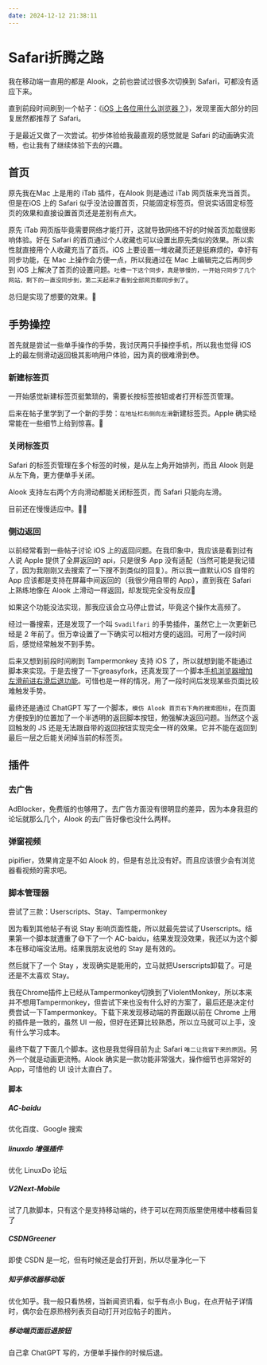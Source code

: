```yaml
---
date: 2024-12-12 21:38:11
---
```

# Safari折腾之路
我在移动端一直用的都是 Alook，之前也尝试过很多次切换到 Safari，可都没有适应下来。

直到前段时间刷到一个帖子：《[iOS 上各位用什么浏览器？](https://v2ex.com/t/1094201)》，发现里面大部分的回复居然都推荐了 Safari。

于是最近又做了一次尝试。初步体验给我最直观的感觉就是 Safari 的动画确实流畅，也让我有了继续体验下去的兴趣。

## 首页
原先我在Mac 上是用的 iTab 插件，在Alook 则是通过 iTab 网页版来充当首页。但是在iOS 上的 Safari 似乎没法设置首页，只能固定标签页。但说实话固定标签页的效果和直接设置首页还是差别有点大。

原先 iTab 网页版毕竟需要网络才能打开，这就导致网络不好的时候首页加载很影响体验。好在 Safari 的首页通过个人收藏也可以设置出原先类似的效果。所以索性就直接用个人收藏充当了首页。iOS 上要设置一堆收藏页还是挺麻烦的，幸好有同步功能，在 Mac 上操作会方便一点，所以我通过在 Mac 上编辑完之后再同步到 iOS 上解决了首页的设置问题。`吐槽一下这个同步，真是够慢的，一开始只同步了几个网站，剩下的一直没同步到，第二天起来才看到全部网页都同步到了`。

总归是实现了想要的效果。🧐

## 手势操控
首先就是尝试一些单手操作的手势，我讨厌两只手操控手机，所以我也觉得 iOS 上的最左侧滑动返回极其影响用户体验，因为真的很难滑到😳。
### 新建标签页
一开始感觉新建标签页挺繁琐的，需要长按标签按钮或者打开标签页管理。

后来在帖子里学到了一个新的手势：`在地址栏右侧向左滑`新建标签页。Apple 确实经常能在一些细节上给到惊喜。🥳

### 关闭标签页
Safari 的标签页管理在多个标签的时候，是从左上角开始排列，而且 Alook 则是从左下角，更方便单手关闭。

Alook 支持左右两个方向滑动都能关闭标签页，而 Safari 只能向左滑。

目前还在慢慢适应中。😶‍🌫️

### 侧边返回
以前经常看到一些帖子讨论 iOS 上的返回问题。在我印象中，我应该是看到过有人说 Apple 提供了全屏返回的 api，只是很多 App 没有适配（当然可能是我记错了，因为我刚刚又去搜索了一下搜不到类似的回复）。所以我一直默认iOS 自带的 App 应该都是支持在屏幕中间返回的（我很少用自带的 App），直到我在 Safari 上熟练地像在 Alook 上滑动一样返回，却发现完全没有反应🫠

如果这个功能没法实现，那我应该会立马停止尝试，毕竟这个操作太高频了。

经过一番搜索，还是发现了一个叫 `Svadilfari` 的手势插件，虽然它上一次更新已经是 2 年前了。但万幸设置了一下确实可以相对方便的返回。可用了一段时间后，感觉经常触发不到手势。

后来又想到前段时间刷到 Tampermonkey 支持 iOS 了，所以就想到能不能通过脚本来实现。于是去搜了一下greasyfork，还真发现了一个脚本[手机浏览器增加左滑前进右滑后退功能](https://greasyfork.org/zh-CN/scripts/454492-%E6%89%8B%E6%9C%BA%E6%B5%8F%E8%A7%88%E5%99%A8%E5%A2%9E%E5%8A%A0%E5%B7%A6%E6%BB%91%E5%89%8D%E8%BF%9B%E5%8F%B3%E6%BB%91%E5%90%8E%E9%80%80%E5%8A%9F%E8%83%BD)。可惜也是一样的情况，用了一段时间后发现某些页面比较难触发手势。

最终还是通过 ChatGPT 写了一个脚本，`模仿 Alook 首页右下角的搜索图标`，在页面方便按到的位置加了一个半透明的返回脚本按钮，勉强解决返回问题。当然这个返回触发的 JS 还是无法跟自带的返回按钮实现完全一样的效果。它并不能在返回到最后一层之后能关闭掉当前的标签页。

## 插件
### 去广告
AdBlocker，免费版的也够用了。去广告方面没有很明显的差异，因为本身我逛的论坛就那么几个，Alook 的去广告好像也没什么两样。

### 弹窗视频
pipifier，效果肯定是不如 Alook 的，但是有总比没有好。而且应该很少会有浏览器看视频的需求吧。

### 脚本管理器
尝试了三款：Userscripts、Stay、Tampermonkey

因为看到其他帖子有说 Stay 影响页面性能，所以就最先尝试了Userscripts。结果第一个脚本就遭重了😅下了一个 AC-baidu，结果发现没效果，我还以为这个脚本在移动端没法用。结果我朋友说他的 Stay 是有效的。

然后就下了一个 Stay ，发现确实是能用的，立马就把Userscripts卸载了。可是还是不太喜欢 Stay。

我在Chrome插件上已经从Tampermonkey切换到了ViolentMonkey，所以本来并不想用Tampermonkey，但尝试下来也没有什么好的方案了，最后还是决定付费尝试一下Tampermonkey。下载下来发现移动端的界面跟以前在 Chrome 上用的插件是一致的，虽然 UI 一般，但好在还算比较熟悉，所以立马就可以上手，没有什么学习成本。

最终下载了下面几个脚本。这也是我觉得目前为止 Safari `唯二让我留下来的原因`。另外一个就是动画更流畅。Alook 确实是一款功能非常强大，操作细节也非常好的 App，可惜他的 UI 设计太直白了。
#### 脚本
##### AC-baidu
优化百度、Google 搜索
##### linuxdo 增强插件
优化 LinuxDo 论坛
##### V2Next-Mobile
试了几款脚本，只有这个是支持移动端的，终于可以在网页版里使用楼中楼看回复了
##### CSDNGreener
即使 CSDN 是一坨，但有时候还是会打开到，所以尽量净化一下
##### 知乎修改器移动版
优化知乎。我一般只看热榜，当新闻资讯看，似乎有点小 Bug，在点开帖子详情时，偶尔会在原热榜列表页自动打开对应帖子的图片。
##### 移动端页面后退按钮
自己拿 ChatGPT 写的，方便单手操作的时候后退。

<gitalk/>
